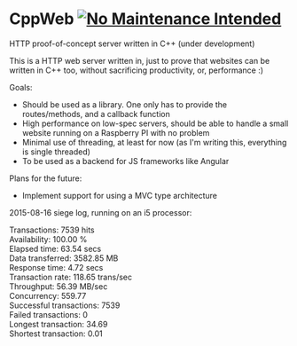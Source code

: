 # CppWeb [![No Maintenance Intended](http://unmaintained.tech/badge.svg)](http://unmaintained.tech/)
HTTP proof-of-concept server written in C++
(under development)

This is a HTTP web server written in, just to prove that websites can be written in C++ too, without sacrificing productivity, or, performance :)

Goals:
- Should be used as a library. One only has to provide the routes/methods, and a callback function
- High performance on low-spec servers, should be able to handle a small website running on a Raspberry PI with no problem
- Minimal use of threading, at least for now (as I'm writing this, everything is single threaded)
- To be used as a backend for JS frameworks like Angular

Plans for the future:
- Implement support for using a MVC type architecture



2015-08-16 siege log, running on an i5 processor:

Transactions: 7539 hits  
Availability:	100.00 %  
Elapsed time:	63.54 secs  
Data transferred:	3582.85 MB  
Response time: 4.72 secs  
Transaction rate:	118.65 trans/sec  
Throughput: 56.39 MB/sec  
Concurrency: 559.77  
Successful transactions: 7539  
Failed transactions: 0  
Longest transaction: 34.69  
Shortest transaction: 0.01  
